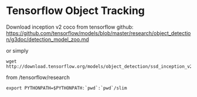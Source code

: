 # Tensorflow Object Tracking

Download inception v2 coco from tensorflow github:
https://github.com/tensorflow/models/blob/master/research/object_detection/g3doc/detection_model_zoo.md

or simply
```
wget http://download.tensorflow.org/models/object_detection/ssd_inception_v2_coco_2017_11_17.tar.gz
```

from /tensorflow/research
```
export PYTHONPATH=$PYTHONPATH:`pwd`:`pwd`/slim
```
